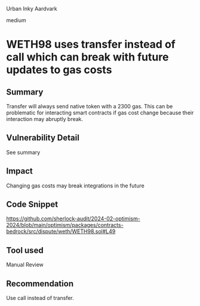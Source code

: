 Urban Inky Aardvark

medium

# WETH98 uses transfer instead of call which can break with future updates to gas costs

## Summary
Transfer will always send native token with a 2300 gas. This can be problematic for interacting smart contracts if gas cost change because their interaction may abruptly break.

## Vulnerability Detail
See summary

## Impact
Changing gas costs may break integrations in the future

## Code Snippet
https://github.com/sherlock-audit/2024-02-optimism-2024/blob/main/optimism/packages/contracts-bedrock/src/dispute/weth/WETH98.sol#L49

## Tool used

Manual Review

## Recommendation
Use call instead of transfer.